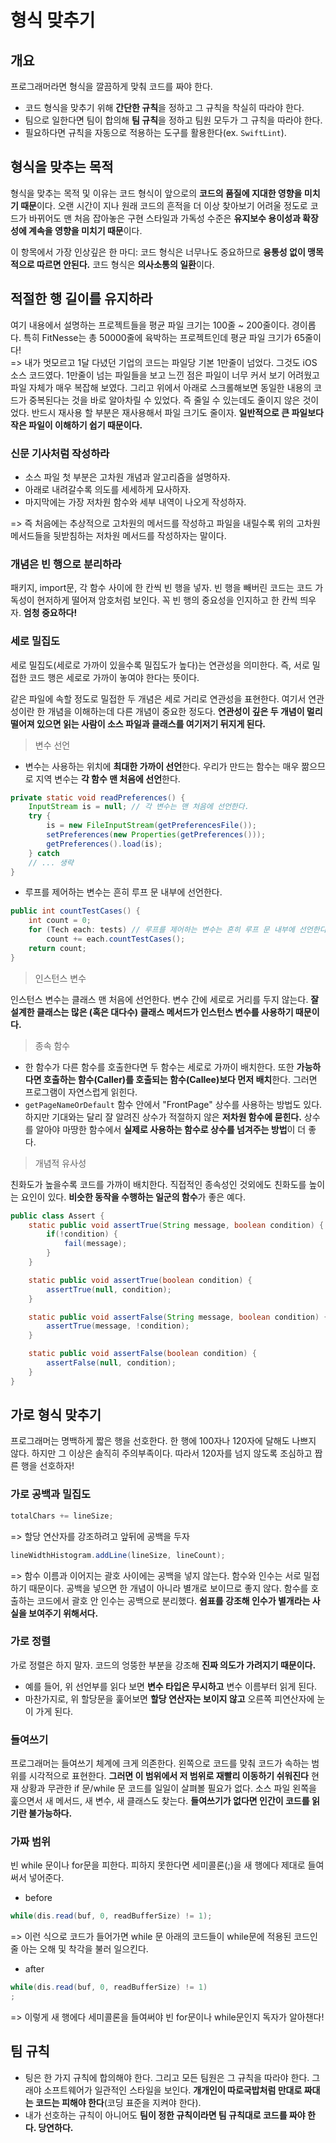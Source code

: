 # 형식 맞추기 

## 개요

프로그래머라면 형식을 깔끔하게 맞춰 코드를 짜야 한다.
* 코드 형식을 맞추기 위해 **간단한 규칙**을 정하고 그 규칙을 착실히 따라야 한다.
* 팀으로 일한다면 팀이 합의해 **팀 규칙**을 정하고 팀원 모두가 그 규칙을 따라야 한다.
* 필요하다면 규칙을 자동으로 적용하는 도구를 활용한다(ex. `SwiftLint`).

## 형식을 맞추는 목적

형식을 맞추는 목적 및 이유는 코드 형식이 앞으로의 **코드의 품질에 지대한 영향을 미치기 때문**이다. 오랜 시간이 지나 원래 코드의 흔적을 더 이상 찾아보기 어려울 정도로 코드가 바뀌어도 맨 처음 잡아놓은 구현 스타일과 가독성 수준은 **유지보수 용이성과 확장성에 계속을 영향을 미치기 때문**이다.

이 항목에서 가장 인상깊은 한 마디: 코드 형식은 너무나도 중요하므로 **융통성 없이 맹목적으로 따르면 안된다.** 코드 형식은 **의사소통의 일환**이다.

## 적절한 행 길이를 유지하라

여기 내용에서 설명하는 프로젝트들을 평균 파일 크기는 100줄 ~ 200줄이다. 경이롭다. 특히 FitNesse는 총 50000줄에 육박하는 프로젝트인데 평균 파일 크기가 65줄이다!
<br>=> 내가 멋모르고 1달 다녔던 기업의 코드는 파일당 기본 1만줄이 넘었다. 그것도 iOS 소스 코드였다. 1만줄이 넘는 파일들을 보고 느낀 점은 파일이 너무 커서 보기 어려웠고 파일 자체가 매우 복잡해 보였다. 그리고 위에서 아래로 스크롤해보면 동일한 내용의 코드가 중복된다는 것을 바로 알아차릴 수 있었다. 즉 줄일 수 있는데도 줄이지 않은 것이었다. 반드시 재사용 할 부분은 재사용해서 파일 크기도 줄이자. **일반적으로 큰 파일보다 작은 파일이 이해하기 쉽기 때문이다.**

### 신문 기사처럼 작성하라

* 소스 파일 첫 부분은 고차원 개념과 알고리즘을 설명하자. 
* 아래로 내려갈수록 의도를 세세하게 묘사하자. 
* 마지막에는 가장 저차원 함수와 세부 내역이 나오게 작성하자.

=> 즉 처음에는 추상적으로 고차원의 메서드를 작성하고 파일을 내릴수록 위의 고차원 메서드들을 뒷받침하는 저차원 메서드를 작성하자는 말이다.

### 개념은 빈 행으로 분리하라

패키지, import문, 각 함수 사이에 한 칸씩 빈 행을 넣자.
빈 행을 빼버린 코드는 코드 가독성이 현저하게 떨어져 암호처럼 보인다. 
꼭 빈 행의 중요성을 인지하고 한 칸씩 띄우자. **엄청 중요하다!**

### 세로 밀집도

세로 밀집도(세로로 가까이 있을수록 밀집도가 높다)는 연관성을 의미한다. 즉, 서로 밀접한 코드 행은 세로로 가까이 놓여야 한다는 뜻이다. 

같은 파일에 속할 정도로 밀접한 두 개념은 세로 거리로 연관성을 표현한다. 여기서 연관성이란 한 개념을 이해하는데 다른 개념이 중요한 정도다. **연관성이 깊은 두 개념이 멀리 떨어져 있으면 읽는 사람이 소스 파일과 클래스를 여기저기 뒤지게 된다.**
 
> 변수 선언

* 변수는 사용하는 위치에 **최대한 가까이 선언**한다. 우리가 만드는 함수는 매우 짦으므로 지역 변수는 **각 함수 맨 처음에 선언**한다.

```java
private static void readPreferences() {
    InputStream is = null; // 각 변수는 맨 처음에 선언한다.
    try {
        is = new FileInputStream(getPreferencesFile());
        setPreferences(new Properties(getPreferences()));
        getPreferences().load(is);
    } catch
    // ... 생략 
}
```

* 루프를 제어하는 변수는 흔히 루프 문 내부에 선언한다. 

```java
public int countTestCases() {
    int count = 0;
    for (Tech each: tests) // 루프를 제어하는 변수는 흔히 루프 문 내부에 선언한다. 
        count += each.countTestCases();
    return count;
}
```

> 인스턴스 변수

인스턴스 변수는 클래스 맨 처음에 선언한다. 변수 간에 세로로 거리를 두지 않는다.
**잘 설계한 클래스는 많은 (혹은 대다수) 클래스 메서드가 인스턴스 변수를 사용하기 때문이다.**

> 종속 함수

* 한 함수가 다른 함수를 호출한다면 두 함수는 세로로 가까이 배치한다. 또한 **가능하다면 호출하는 함수(Caller)를 호출되는 함수(Callee)보다 먼저 배치**한다. 그러면 프로그램이 자연스럽게 읽힌다.
* `getPageNameOrDefault` 함수 안에서 "FrontPage" 상수를 사용하는 방법도 있다. 하지만 기대와는 달리 잘 알려진 상수가 적절하지 않은 **저차원 함수에 묻힌다.** 상수를 알아야 마땅한 함수에서 **실제로 사용하는 함수로 상수를 넘겨주는 방법**이 더 좋다.

> 개념적 유사성

친화도가 높을수록 코드를 가까이 배치한다. 직접적인 종속성인 것외에도 친화도를 높이는 요인이 있다. **비슷한 동작을 수행하는 일군의 함수**가 좋은 예다. 

```java
public class Assert {
    static public void assertTrue(String message, boolean condition) {
        if(!condition) {
            fail(message);
        }
    }

    static public void assertTrue(boolean condition) {
        assertTrue(null, condition);
    }

    static public void assertFalse(String message, boolean condition) {
        assertTrue(message, !condition);
    }

    static public void assertFalse(boolean condition) {
        assertFalse(null, condition);
    }
}
```

## 가로 형식 맞추기

프로그래머는 명백하게 짧은 행을 선호한다. 한 행에 100자나 120자에 달해도 나쁘지 않다. 하지만 그 이상은 솔직히 주의부족이다. 따라서 120자를 넘지 않도록 조심하고 짭른 행을 선호하자!

### 가로 공백과 밀집도

```java
totalChars += lineSize;
```
=> 할당 연산자를 강조하려고 앞뒤에 공백을 두자 

```java
lineWidthHistogram.addLine(lineSize, lineCount);
```
=> 함수 이름과 이어지는 괄호 사이에는 공백을 넣지 않는다. 함수와 인수는 서로 밀접하기 때문이다. 공백을 넣으면 한 개념이 아니라 별개로 보이므로 좋지 않다. 함수를 호출하는 코드에서 괄호 안 인수는 공백으로 분리했다. **쉼표를 강조해 인수가 별개라는 사실을 보여주기 위해서다.**

### 가로 정렬

가로 정렬은 하지 말자. 코드의 엉뚱한 부분을 강조해 **진짜 의도가 가려지기 때문이다.**
* 예를 들어, 위 선언부를 읽다 보면 **변수 타입은 무시하고** 변수 이름부터 읽게 된다.
* 마찬가지로, 위 할당문을 훑어보면 **할당 연산자는 보이지 않고** 오른쪽 피연산자에 눈이 가게 된다.

### 들여쓰기

프로그래머는 들여쓰기 체계에 크게 의존한다. 왼쪽으로 코드를 맞춰 코드가 속하는 범위를 시각적으로 표현한다. **그러면 이 범위에서 저 범위로 재빨리 이동하기 쉬워진다** 현재 상황과 무관한 if 문/while 문 코드를 일일이 살펴볼 필요가 없다. 소스 파일 왼쪽을 훑으면서 새 메서드, 새 변수, 새 클래스도 찾는다. **들여쓰기가 없다면 인간이 코드를 읽기란 불가능하다.**

### 가짜 범위

빈 while 문이나 for문을 피한다. 피하지 못한다면 세미콜론(;)을 새 행에다 제대로 들여써서 넣어준다. 

* before 
```java
while(dis.read(buf, 0, readBufferSize) != 1);
```
=> 이런 식으로 코드가 들어가면 while 문 아래의 코드들이 while문에 적용된 코드인 줄 아는 오해 및 착각을 불러 일으킨다. 

* after
```java
while(dis.read(buf, 0, readBufferSize) != 1)
;
```
=> 이렇게 새 행에다 세미콜론을 들여써야 빈 for문이나 while문인지 독자가 알아챈다! 

## 팀 규칙

* 팅은 한 가지 규칙에 합의해야 한다. 그리고 모든 팀원은 그 규칙을 따라야 한다. 그래야 소프트웨어가 일관적인 스타일을 보인다. **개개인이 따로국밥처럼 만대로 짜대는 코드는 피해야 한다**(코딩 표준을 지켜야 한다). 
* 내가 선호하는 규칙이 아니어도 **팀이 정한 규칙이라면 팀 규칙대로 코드를 짜야 한다. 당연하다.**